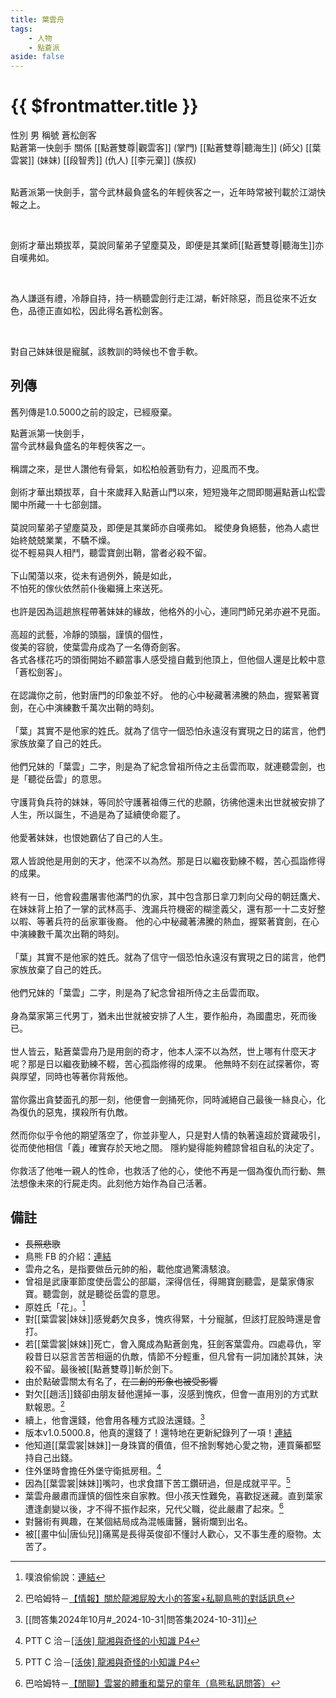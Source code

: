 ```yaml
---
title: 葉雲舟
tags:
    - 人物
    - 點蒼派
aside: false
---
```


# {{ $frontmatter.title }}

<ChTabs position="bottom">
	<ChTab title="葉雲舟">
		<Ch src='/images/characters/special3/normal.webp' position='right'/>
		<ChName nameZh='葉雲舟' nameEn='Ye Yun Zhou' position='right' />
		<ChTable>
			<ChTr>
				<ChTd isTitle=true>
					性別
				</ChTd>
				<ChTd>
					男
				</ChTd>
			</ChTr>
			<ChTr>
				<ChTd isTitle=true>
					稱號
				</ChTd>
				<ChTd>
					蒼松劍客<br>點蒼第一快劍手
				</ChTd>
			</ChTr>
			<ChTr>
				<ChTd isTitle=true position='center'>
					關係
				</ChTd>
			</ChTr>
			<ChTr>
				<ChTd position='center'>
					[[點蒼雙尊|觀雲客]] (掌門)
				</ChTd>
			</ChTr>
			<ChTr>
				<ChTd position='center'>
					[[點蒼雙尊|聽海生]] (師父)
				</ChTd>
			</ChTr>
			<ChTr>
				<ChTd position='center'>
					[[葉雲裳]] (妹妹)
				</ChTd>
			</ChTr>
			<ChTr>
				<ChTd position='center'>
					[[段智秀]] (仇人)
				</ChTd>
			</ChTr>
			<ChTr>
				<ChTd position='center'>
					[[李元棄]] (族叔)
				</ChTd>
			</ChTr>
		</ChTable>
	</ChTab>
</ChTabs>
<br><br>

點蒼派第一快劍手，當今武林最負盛名的年輕俠客之一，近年時常被刊載於江湖快報之上。

<br>

劍術才華出類拔萃，莫說同輩弟子望塵莫及，即便是其業師[[點蒼雙尊|聽海生]]亦自嘆弗如。

<br>

為人謙遜有禮，冷靜自持，持一柄聽雲劍行走江湖，斬奸除惡，而且從來不近女色，品德正直如松，因此得名蒼松劍客。

<br>

對自己妹妹很是寵膩，該教訓的時候也不會手軟。
<br clear="all">

## 列傳

舊列傳是1.0.5000之前的設定，已經廢棄。

<Tabs>
  <Tab title="列傳一">
	點蒼派第一快劍手，<br>
	當今武林最負盛名的年輕俠客之一。<br><br>
	稱謂之來，是世人讚他有骨氣，如松柏般蒼勁有力，迎風而不曳。<br><br>
	劍術才華出類拔萃，自十來歲拜入點蒼山門以來，短短幾年之間即閱遍點蒼山松雲閣中所藏一十七部劍譜。<br><br>
	莫說同輩弟子望塵莫及，即便是其業師亦自嘆弗如。
  </Tab>
  <Tab title="列傳二">
	縱使身負絕藝，他為人處世始終兢兢業業，不驕不燥。<br>
	從不輕易與人相鬥，聽雲寶劍出鞘，當者必殺不留。<br><br>
	下山闖蕩以來，從未有過例外，饒是如此，<br>
	不怕死的傢伙依然前仆後繼擁上來送死。<br><br>
	也許是因為這趟旅程帶著妹妹的緣故，他格外的小心，連同門師兄弟亦避不見面。<br><br>
	高超的武藝，冷靜的頭腦，謹慎的個性，<br>
	俊美的容貌，使葉雲舟成為了一名傳奇劍客。<br>
	各式各樣花巧的頭銜開始不顧當事人感受擅自戴到他頂上，但他個人還是比較中意「蒼松劍客」。<br><br>
	在認識你之前，他對唐門的印象並不好。
  </Tab>
  <Tab title="列傳三(舊)">
	他的心中秘藏著沸騰的熱血，握緊著寶劍，在心中演練數千萬次出鞘的時刻。<br><br>
	「葉」其實不是他家的姓氏。就為了信守一個恐怕永遠沒有實現之日的諾言，他們家族放棄了自己的姓氏。<br><br>
	他們兄妹的「葉雲」二字，則是為了紀念曾祖所侍之主岳雲而取，就連聽雲劍，也是「聽從岳雲」的意思。<br><br>
	守護背負兵符的妹妹，等同於守護著祖傳三代的悲願，彷彿他還未出世就被安排了人生，所以誕生，不過是為了延續使命罷了。<br><br>
	他愛著妹妹，也恨她霸佔了自己的人生。<br><br>
	眾人皆說他是用劍的天才，他深不以為然。那是日以繼夜勤練不輟，苦心孤詣修得的成果。<br><br>
	終有一日，他會殺盡屠害他滿門的仇家，其中包含那日拿刀刺向父母的朝廷鷹犬、在妹妹背上拍了一掌的武林高手、洩漏兵符機密的糊塗義父，還有那一十二支好整以暇、等著兵符的岳家軍後裔。
  </Tab>
  <Tab title="列傳三(新)">
	他的心中秘藏著沸騰的熱血，握緊著寶劍，在心中演練數千萬次出鞘的時刻。<br><br>
	「葉」其實不是他家的姓氏。就為了信守一個恐怕永遠沒有實現之日的諾言，他們家族放棄了自己的姓氏。<br><br>
	他們兄妹的「葉雲」二字，則是為了紀念曾祖所侍之主岳雲而取。<br><br>
	身為葉家第三代男丁，猶未出世就被安排了人生，要作船舟，為國盡忠，死而後已。<br><br>
	世人皆云，點蒼葉雲舟乃是用劍的奇才，他本人深不以為然，世上哪有什麼天才呢？那是日以繼夜勤練不輟，苦心孤詣修得的成果。
  </Tab>
  <Tab title="列傳四">
	他無時不刻在試探著你，寄與厚望，同時也等著你背叛他。<br><br>
	當你露出貪婪面孔的那一刻，他便會一劍捅死你，同時滅絕自己最後一絲良心，化為復仇的惡鬼，撲殺所有仇敵。<br><br>
	然而你似乎令他的期望落空了，你並非聖人，只是對人情的執著遠超於寶藏吸引，從而使他相信「義」確實存於天地之間。
	隱約變得能夠體諒曾祖自私的決定了。<br><br>
	你救活了他唯一親人的性命，也救活了他的心，使他不再是一個為復仇而行動、無法想像未來的行屍走肉。此刻他方始作為自己活著。
  </Tab>
</Tabs>

## 備註

-   ~~長照悲歌~~
-   鳥熊 FB 的介紹：[連結](https://www.facebook.com/photo.php?fbid=424312253455489&set=pb.100076301525150.-2207520000&type=3)
-   雲舟之名，是指要做岳元帥的船，載他度過驚濤駭浪。
-   曾祖是武康軍節度使岳雲公的部屬，深得信任，得賜寶劍聽雲，是葉家傳家寶。聽雲劍，就是聽從岳雲的意思。
-   原姓氏「花」。[^3]
-   對[[葉雲裳|妹妹]]感覺虧欠良多，愧疚得緊，十分寵膩，但該打屁股時還是會打。
-   若[[葉雲裳|妹妹]]死亡，會入魔成為點蒼劍鬼，狂劍客葉雲舟。四處尋仇，宰殺昔日以惡言苦苦相逼的仇敵，情節不分輕重，但凡曾有一詞加諸於其妹，決殺不留。最後被[[點蒼雙尊]]斬於劍下。
-   由於點破雲關太有名了，~~在二創的形象也被受影響~~
-   對欠[[趙活]]錢卻由朋友替他還掉一事，沒感到愧疚，但會一直用別的方式默默報恩。[^1]
-   續上，他會還錢，他會用各種方式設法還錢。[^4]
-   版本v1.0.5000.8，他真的還錢了！還特地在更新紀錄列了一項！[連結](https://store.steampowered.com/news/app/1859910/view/501710062213923123?l=tchinese)
-   他知道[[葉雲裳|妹妹]]一身珠寶的價值，但不捨剝奪她心愛之物，連買藥都堅持自己出錢。
-   住外堡時會擔任外堡守衛抵房租。[^2]
-   因為[[葉雲裳|妹妹]]嘴叼，也求食譜下苦工鑽研過，但是成就平平。[^2]
-   葉雲舟嚴肅而謹慎的個性來自家教。但小孩天性難免，喜歡捉迷藏。直到葉家遭逢劇變以後，才不得不振作起來，兄代父職，從此嚴肅了起來。[^5]
-   對醫術有興趣，在某個結局成為混帳庸醫，醫術爛到出名。
-   被[[畫中仙|唐仙兒]]痛罵是長得英俊卻不懂討人歡心，又不事生產的廢物。太苦了。

[^1]: 巴哈姆特－[【情報】關於龍湘屁股大小的答案+私聊鳥熊的對話訊息](https://forum.gamer.com.tw/C.php?bsn=73317&snA=2973&tnum=8)
[^2]: PTT C 洽－[\[活俠\] 龍湘與奇怪的小知識 P4](https://www.ptt.cc/bbs/C_Chat/M.1729423145.A.69F.html)
[^3]: 噗浪偷偷說：[連結](https://www.plurk.com/p/3g8q4p1s38)
[^4]: [[問答集2024年10月#_2024-10-31|問答集2024-10-31]]
[^5]: 巴哈姆特－[【閒聊】雲裳的體重和葉兄的童年（鳥熊私訊問答）](https://m.gamer.com.tw/forum/C.php?bsn=73317&snA=3082&bpage=1&ltype=)
